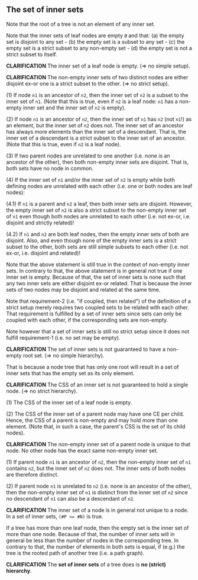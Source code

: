 
<!-- ======================================================================= -->
## The set of inner sets

Note that the root of a tree is not an element of any inner set.

Note that the inner sets of leaf nodes are empty `Ø` and that: (a) the empty
set is disjoint to any set - (b) the empty set is a subset to any set - (c)
the empty set is a strict subset to any non-empty set - (d) the empty set is
not a strict subset to itself.

**CLARIFICATION**
The inner set of a leaf node is empty.
(=> no simple setup).

**CLARIFICATION**
The non-empty inner sets of two distinct nodes are either
disjoint ex-or one is a strict subset to the other.
(=> no strict setup).

(1) If node `n1` is an ancestor of `n2`, then the inner set of `n2` is a subset
to the inner set of `n1`. (Note that this is true, even if `n2` is a leaf node:
`n1` has a non-empty inner set and the inner set of `n2` is empty).

(2) If node `n1` is an ancestor of `n2`, then the inner set of `n1` has `n2`
(not `n1`!) as an element, but the inner set of `n2` does not. The inner set
of an ancestor has always more elements than the inner set of a descendant.
That is, the inner set of a descendant is a strict subset to the inner set
of an ancestor. (Note that this is true, even if `n2` is a leaf node).

(3) If two parent nodes are unrelated to one another (i.e. none is an ancestor
of the other), then both non-empty inner sets are disjoint. That is, both sets
have no node in common.

(4) If the inner set of `n1` and/or the inner set of `n2` is empty while
both defining nodes are unrelated with each other (i.e. one or both nodes
are leaf nodes):

(4.1) If `n1` is a parent and `n2` a leaf, then both inner sets are disjoint.
However, the empty inner set of `n2` is also a strict subset to the non-empty
inner set of `n1` even though both nodes are unrelated to each other (i.e.
not ex-or, i.e. disjoint and strictly related)!

(4.2) If `n1` and `n2` are both leaf nodes, then the empty inner sets of both
are disjoint. Also, and even though none of the empty inner sets is a strict
subset to the other, both sets are still simple subsets to each other (i.e.
not ex-or, i.e. disjoint and related)!

Note that the above statement is still true in the context of non-empty inner
sets. In contrary to that, the above statement is in general not true if one
inner set is empty. Because of that, the set of inner sets is none such that
any two inner sets are either disjoint ex-or related. That is because the
inner sets of two nodes may be disjoint and related at the same time.

Note that requirement-2 (i.e. "if coupled, then related") of the definition of
a strict setup merely requires two coupled sets to be related with each other.
That requirement is fulfilled by a set of inner sets since sets can only be
coupled with each other, if the corresponding sets are non-empty.

Note however that a set of inner sets is still no strict setup since it does
not fulfill requirement-1 (i.e. no set may be empty).

**CLARIFICATION**
The set of inner sets is not guaranteed to have a non-empty root set.
(=> no simple hierarchy).

That is because a node tree that has only one root will result in
a set of inner sets that has the empty set as its only element.

**CLARIFICATION**
The CSS of an inner set is not guaranteed to hold a single node.
(=> no strict hierarchy).

(1) The CSS of the inner set of a leaf node is empty.

(2) The CSS of the inner set of a parent node may have one CE per child.
Hence, the CSS of a parent is non-empty and may hold more than one element.
(Note that, in such a case, the parent's CSS is the set of its child nodes).

**CLARIFICATION**
The non-empty inner set of a parent node is unique to that node.
No other node has the exact same non-empty inner set.

(1) If parent node `n1` is an ancestor of `n2`, then the non-empty inner set of
`n1` contains `n2`, but the inner set of `n2` does not. The inner sets of both
nodes are therefore distinct.

(2) If parent node `n1` is unrelated to `n2` (i.e. none is an ancestor of the
other), then the non-empty inner set of `n1` is distinct from the inner set of
`n2` since no descendant of `n1` can also be a descendant of `n2`.

**CLARIFICATION**
The inner set of a node is in general not unique to a node.
In a set of inner sets, `(#P <= #N)` is true.

If a tree has more than one leaf node, then the empty set is the inner set of
more than one node. Because of that, the number of inner sets will in general
be less than the number of nodes in the corresponding tree. In contrary to that,
the number of elements in both sets is equal, if (e.g.) the tree is the rooted
path of another tree (i.e. a path graph).

**CLARIFICATION**
The **set of inner sets** of a tree does is **no (strict) hierarchy**.
